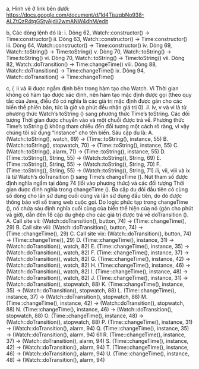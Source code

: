 
a, Hình vẽ ở link bên dưới:
https://docs.google.com/document/d/1d4TiszqbNo938-ALZtQzR4tgGStyAjdii2wmANW4dhM/edit

b,
Các dòng lệnh đó là:
i. Dòng 62, Watch::constructor() → Time:constructor()
ii. Dòng 63, Watch::constructor() → Time:constructor()
iii. Dòng 64, Watch::constructor() → Time:constructor()
iv. Dòng 69, Watch::toString() → Time:toString()
v. Dòng 70, Watch::toString() → Time:toString()
vi. Dòng 70, Watch::toString() → Time:toString()
vii. Dòng 82, Watch::doTransition() → Time:changeTime()
viii. Dòng 88, Watch::doTransition() → Time:changeTime()
ix. Dòng 94, Watch::doTransition() → Time:changeTime()

c,
 *i,* 
 ii và iii được ngầm định bên trong hàm tạo cho Watch. Vì Thời gian không có hàm tạo được xác định, nên hàm tạo mặc định được gọi (theo quy tắc của Java, điều đó có nghĩa là các giá trị mặc định được gán cho các biến thể phiên bản, tức là giờ và phút đều nhận giá trị 0).
*ii.*
 iv, v và vi là từ phương thức Watch’s toString () sang phương thức Time’s toString. Các đối tượng Thời gian được chuyển vào và một chuỗi được trả về. Phương thức Time’s toString () không tham chiếu đến đối tượng một cách rõ ràng, vì vậy chúng tôi sử dụng “instance” cho tên biến. Sáu cặp du là:
 A. (Watch::toString(), watch, 69) → (Time::toString(), instance, 55)
B. (Watch::toString(), stopwatch, 70) → (Time::toString(), instance, 55)
C. (Watch::toString(), alarm, 71) → (Time::toString(), instance, 55)
D. (Time::toString(), String, 55) → (Watch::toString(), String, 69)
E. (Time::toString(), String, 55) → (Watch::toString(), String, 70)
F. (Time::toString(), String, 55) → (Watch::toString(), String, 71)
*iii,*
vii, viii và ix là từ Watch’s doTransition () sang Time’s changeTime (). Nút tham số được định nghĩa ngầm tại dòng 74 (lối vào phương thức) và các đối tượng Thời gian được định nghĩa trong changeTime (). Ba cặp du đôi đầu tiên có cùng số dòng cho lần sử dụng cuối cùng và lần sử dụng đầu tiên, do đó được thông báo với số trang web cuộc gọi. Do logic phức tạp trong changeTime (), nó chứa sáu định nghĩa cuối cùng của biến thể hiện của nó (gán cho phút và giờ), dẫn đến 18 cặp du ghép cho các giá trị được trả về doTransition ().
A. Call site vii: (Watch::doTransition(), button, 74) → (Time::changeTime(), 29) 
B. Call site viii: (Watch::doTransition(), button, 74) → (Time::changeTime(), 29)
C. Call site vix: (Watch::doTransition(), button, 74) → (Time::changeTime(), 29)
D. (Time::changeTime(), instance, 31) → (Watch::doTransition(), watch, 82)
E. (Time::changeTime(), instance, 35) → (Watch::doTransition(), watch, 82)
F. (Time::changeTime(), instance, 37) → (Watch::doTransition(), watch, 82)
G. (Time::changeTime(), instance, 42) → (Watch::doTransition(), watch, 82)
H. (Time::changeTime(), instance, 46) → (Watch::doTransition(), watch, 82)
I. (Time::changeTime(), instance, 48) → (Watch::doTransition(), watch, 82)
J. (Time::changeTime(), instance, 31) → (Watch::doTransition(), stopwatch, 88)
K. (Time::changeTime(), instance, 35) → (Watch::doTransition(), stopwatch, 88)
L. (Time::changeTime(), instance, 37) → (Watch::doTransition(), stopwatch, 88)
M. (Time::changeTime(), instance, 42) → (Watch::doTransition(), stopwatch, 88)
N. (Time::changeTime(), instance, 46) → (Watch::doTransition(), stopwatch, 88)
O. (Time::changeTime(), instance, 48) → (Watch::doTransition(), stopwatch, 88)
P. (Time::changeTime(), instance, 31) → (Watch::doTransition(), alarm, 94)
Q. (Time::changeTime(), instance, 35) → (Watch::doTransition(), alarm, 94)
61
R. (Time::changeTime(), instance, 37) → (Watch::doTransition(), alarm, 94)
S. (Time::changeTime(), instance, 42) → (Watch::doTransition(), alarm, 94)
T. (Time::changeTime(), instance, 46) → (Watch::doTransition(), alarm, 94)
U. (Time::changeTime(), instance, 48) → (Watch::doTransition(), alarm, 94)